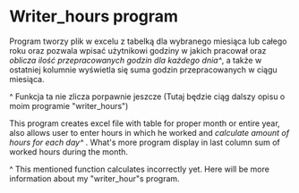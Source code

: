 <h1>Writer_hours program </h1>

Program tworzy plik w excelu z tabelką dla wybranego miesiąca lub całego roku oraz pozwala wpisać użytnikowi godziny w jakich pracował oraz <i>oblicza ilość przepracowanych godzin dla każdego dnia^</i>, a także w ostatniej kolumnie wyświetla się suma godzin przepracowanych w ciągu miesiąca.

^ Funkcja ta nie zlicza porpawnie jeszcze
(Tutaj będzie ciąg dalszy opisu o moim programie "writer_hours")


This program creates excel file with table for proper month or entire year, also allows user to enter hours in which he worked and <i>calculate amount of hours for each day^ </i>. What's more program display in last column sum of worked hours during the month.

^ This mentioned function calculates incorrectly yet.
Here will be more information about my "writer_hour"s program.

